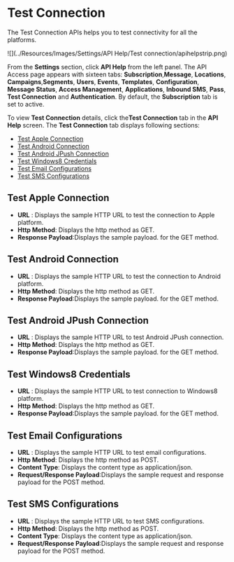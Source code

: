                            

Test Connection
===============

The Test Connection APIs helps you to test connectivity for all the platforms.

![](../Resources/Images/Settings/API Help/Test connection/apihelpstrip.png)

From the **Settings** section, click **API Help** from the left panel. The API Access page appears with sixteen tabs: **Subscription**,**Message**, **Locations**, **Campaigns**,**Segments**, **Users**, **Events**, **Templates**, **Configuration**, **Message Status**, **Access Management**, **Applications**, **Inbound SMS**, **Pass**, **Test Connection** and **Authentication**. By default, the **Subscription** tab is set to active.

To view **Test Connection** details, click the**Test Connection** tab in the **API Help** screen. The **Test Connection** tab displays following sections:

*   [Test Apple Connection](#test-apple-connection)
*   [Test Android Connection](#test-android-connection)
*   [Test Android JPush Connection](#test-android-jpush-connection)
*   [Test Windows8 Credentials](#test-windows8-credentials)
*   [Test Email Configurations](#test-email-configurations)
*   [Test SMS Configurations](#test-sms-configurations)

Test Apple Connection
---------------------

*   **URL** : Displays the sample HTTP URL to test the connection to Apple platform.
*   **Http Method**: Displays the http method as GET.
*   **Response Payload**:Displays the sample payload. for the GET method.

Test Android Connection
-----------------------

*   **URL** : Displays the sample HTTP URL to test the connection to Android platform.
*   **Http Method**: Displays the http method as GET.
*   **Response Payload**:Displays the sample payload. for the GET method.

Test Android JPush Connection
-----------------------------

*   **URL** : Displays the sample HTTP URL to test Android JPush connection.
*   **Http Method**: Displays the http method as GET.
*   **Response Payload**:Displays the sample payload. for the GET method.

Test Windows8 Credentials
-------------------------

*   **URL** : Displays the sample HTTP URL to test connection to Windows8 platform.
*   **Http Method**: Displays the http method as GET.
*   **Response Payload**:Displays the sample payload. for the GET method.

Test Email Configurations
-------------------------

*   **URL** : Displays the sample HTTP URL to test email configurations.
*   **Http Method**: Displays the http method as POST.
*   **Content Type**: Displays the content type as application/json.
*   **Request/Response Payload**:Displays the sample request and response payload for the POST method.

Test SMS Configurations
-----------------------

*   **URL** : Displays the sample HTTP URL to test SMS configurations.
*   **Http Method**: Displays the http method as POST.
*   **Content Type**: Displays the content type as application/json.
*   **Request/Response Payload**:Displays the sample request and response payload for the POST method.
